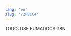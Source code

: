 ```yaml
---
lang: 'en'
slug: '/2FBCC4'
---
```



TODO: USE FUMADOCS I18N

<div lang='en-US'>

</div>


<div lang='ko-KR'>

</div>

